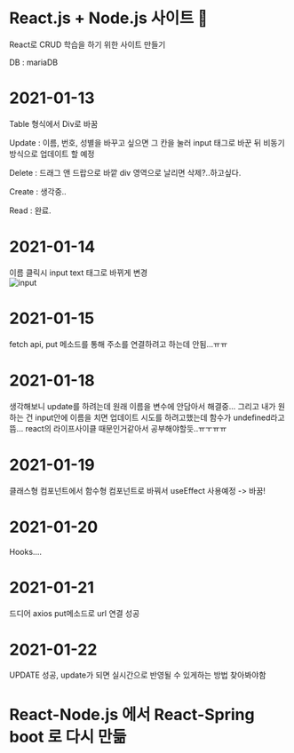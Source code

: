 # React.js + Node.js 사이트 🍓

React로 CRUD 학습을 하기 위한 사이트 만들기

DB : mariaDB

# 2021-01-13
Table 형식에서 Div로 바꿈

Update : 이름, 번호, 성별을 바꾸고 싶으면 그 칸을 눌러 input 태그로 바꾼 뒤 비동기방식으로 업데이트 할 예정

Delete : 드래그 앤 드랍으로 바깥 div 영역으로 날리면 삭제?..하고싶다.

Create : 생각중..

Read : 완료.

# 2021-01-14
이름 클릭시 input text 태그로 바뀌게 변경 <br>
![input](https://user-images.githubusercontent.com/61797683/104545426-5e647d00-566d-11eb-91e4-77bd5d1fd833.png)

# 2021-01-15
fetch api, put 메소드를 통해 주소를 연결하려고 하는데 안됨...ㅠㅠ

# 2021-01-18
생각해보니 update를 하려는데 원래 이름을 변수에 안담아서 해결중... 그리고 내가 원하는 건 input안에 이름을 치면 업데이트 시도를 하려고했는데
함수가 undefined라고 뜸...
react의 라이프사이클 때문인거같아서 공부해야할듯..ㅠㅜㅠㅠ

# 2021-01-19
클래스형 컴포넌트에서 함수형 컴포넌트로 바꿔서 useEffect 사용예정 -> 바꿈!

# 2021-01-20
Hooks....

# 2021-01-21
드디어 axios put메소드로 url 연결 성공

# 2021-01-22
UPDATE 성공, update가 되면 실시간으로 반영될 수 있게하는 방법 찾아봐야함

# React-Node.js 에서 React-Spring boot 로 다시 만듦
